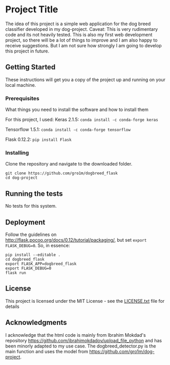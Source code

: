 # Project Title

The idea of this project is a simple web application for the dog breed classifier developed in my dog-project. Caveat: This is very rudimentary code and its not heavily tested. This is also my first web development project, so there will be a lot of things to improve and I am also happy to receive suggestions. But I am not sure how strongly I am going to develop this project in future.

## Getting Started

These instructions will get you a copy of the project up and running on your local machine.

### Prerequisites

What things you need to install the software and how to install them

For this project, I used:
Keras 2.1.5: `conda install -c conda-forge keras`

Tensorflow 1.5.1: `conda install -c conda-forge tensorflow`

Flask 0.12.2: `pip install Flask`

### Installing

Clone the repository and navigate to the downloaded folder.
```	
git clone https://github.com/gro1m/dogbreed_flask
cd dog-project
```

## Running the tests
No tests for this system.

## Deployment
Follow the guidelines on http://flask.pocoo.org/docs/0.12/tutorial/packaging/, but set `export FLASK_DEBUG=0`.
So, in essence:
```
pip install --editable .
cd dogbreed_flask
export FLASK_APP=dogbreed_flask
export FLASK_DEBUG=0
flask run
```

## License

This project is licensed under the MIT License - see the [LICENSE.txt](LICENSE.txt) file for details

## Acknowledgments

I acknowledge that the html code is mainly from Ibrahim Mokdad's repository https://github.com/ibrahimokdadov/upload_file_python and has been minorly adapted to my use case. The dogbreed_detector.py is the main function and uses the model from https://github.com/gro1m/dog-project.
